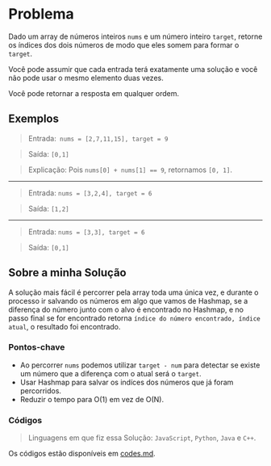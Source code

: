 # Problema

Dado um array de números inteiros `nums` e um número inteiro `target`, retorne os índices dos dois números de modo que eles somem para formar o `target`.

Você pode assumir que cada entrada terá exatamente uma solução e você não pode usar o mesmo elemento duas vezes.

Você pode retornar a resposta em qualquer ordem.

## Exemplos

> Entrada:` nums = [2,7,11,15], target = 9`

> Saída: `[0,1]`

> Explicação: Pois `nums[0] + nums[1] == 9`, retornamos `[0, 1]`.

** **

> Entrada: `nums = [3,2,4], target = 6`

> Saída: `[1,2]`

** **

> Entrada: `nums = [3,3], target = 6`

> Saída: `[0,1]`

## Sobre a minha Solução

A solução mais fácil é percorrer pela array toda uma única vez, e durante o processo ir salvando os números em algo que vamos de Hashmap, se a diferença do número junto com o alvo é encontrado no Hashmap, e no passo final se for encontrado retorna `índice do número encontrado, índice atual`, o resultado foi encontrado.

### Pontos-chave

- Ao percorrer `nums` podemos utilizar `target - num` para detectar se existe um número que a diferença com o atual será o `target`.
- Usar Hashmap para salvar os indíces dos números que já foram percorridos.
- Reduzir o tempo para O(1) em vez de O(N).

### Códigos

> Linguagens em que fiz essa Solução: `JavaScript`, `Python`, `Java` e `C++`.

Os códigos estão disponíveis em [codes.md](./codes.md).